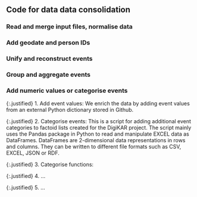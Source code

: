 ## Code for data data consolidation

### Read and merge input files, normalise data

### Add geodate and person IDs

### Unify and reconstruct events

### Group and aggregate events

### Add numeric values or categorise events

{:.justified} 1. Add event values: We enrich the data by adding event values from an external Python dictionary stored in Github.

{:.justified} 2. Categorise events: This is a script for adding additional event categories to factoid lists created for the DigiKAR project. The script mainly uses the Pandas package in Python to read and manipulate EXCEL data as DataFrames. DataFrames are 2-dimensional data representations in rows and columns. They can be written to different file formats such as CSV, EXCEL, JSON or RDF.

{:.justified} 3. Categorise functions:

{:.justified} 4. ...

{:.justified} 5. ...
